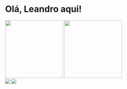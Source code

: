 <h1>Olá, Leandro aqui!</h1>

<div>
  <img src="https://github-readme-stats.vercel.app/api?username=L3ndry&theme=radical&show_icons=true" height="187px">
  <img src="https://github-readme-stats.vercel.app/api/top-langs/?username=L3ndry&layout=compact&langs_count=16&theme=dracula" height="187px">
</div>
<div>
  <a href="https://www.instagram.com/__lndry/" target="_blank"><img src="https://img.shields.io/badge/Instagram-E4405F?style=for-the-badge&logo=instagram&logoColor=white"></a>
  <a href="https://discord.com/channels/@me"><img src="https://img.shields.io/badge/Discord-7289DA?style=for-the-badge&logo=discord&logoColor=white"></a>
</div>
